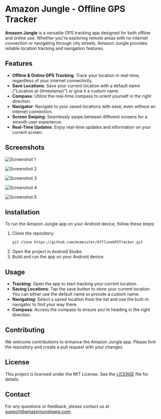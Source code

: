 # Amazon Jungle - Offline GPS Tracker

**Amazon Jungle** is a versatile GPS tracking app designed for both offline and online use. Whether you're exploring remote areas with no internet connection or navigating through city streets, Amazon Jungle provides reliable location tracking and navigation features.

## Features

- **Offline & Online GPS Tracking**: Track your location in real-time, regardless of your internet connectivity.
- **Save Locations**: Save your current location with a default name ("Location at {timestamp}") or give it a custom name.
- **Compass**: Utilize the real-time compass to orient yourself in the right direction.
- **Navigator**: Navigate to your saved locations with ease, even without an internet connection.
- **Screen Swiping**: Seamlessly swipe between different screens for a smooth user experience.
- **Real-Time Updates**: Enjoy real-time updates and information on your current screen.

## Screenshots

![Screenshot 1](https://drive.google.com/uc?export=view&id=134xhG2Wrh6rfwvxOLn3zMtO8pDVVw8pV)

![Screenshot 2](https://drive.google.com/uc?export=view&id=13C7GY5kih0e36RML6pcQw0O6FvJVwFtG)

![Screenshot 3](https://drive.google.com/uc?export=view&id=13CZGPbGsXRv2m6WllykXlJPwdUwJuSUU)

![Screenshot 4](https://drive.google.com/uc?export=view&id=13Jr6ZhVD69LnJE5kifX_xcNNIn5pdg_U)

![Screenshot 5](https://drive.google.com/uc?export=view&id=13QGqx6EnYt30K0Kgm81h4sCWPUxI8ePS)

## Installation

To run the Amazon Jungle app on your Android device, follow these steps:

1. Clone the repository:
   ```bash
   git clone https://github.com/mcmeister/OfflineGPSTracker.git
   ```
2. Open the project in Android Studio.
3. Build and run the app on your Android device.

## Usage

- **Tracking**: Open the app to start tracking your current location.
- **Saving Locations**: Tap the save button to store your current location. You can either use the default name or provide a custom name.
- **Navigating**: Select a saved location from the list and use the built-in navigator to find your way there.
- **Compass**: Access the compass to ensure you’re heading in the right direction.

## Contributing

We welcome contributions to enhance the Amazon Jungle app. Please fork the repository and create a pull request with your changes.

## License

This project is licensed under the MIT License. See the [LICENSE](LICENSE) file for details.

## Contact

For any questions or feedback, please contact us at support@amazonjungleapp.com.
